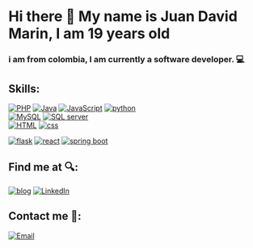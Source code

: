 # Hi there 👋 My name is Juan David Marin, I am 19 years old
### i am from colombia, I am currently a software developer. 💻

## Skills:
[![PHP](https://img.shields.io/badge/PHP-FFF700?style=for-the-badge&logo=PHP&logoColor=blue&labelColor=2E2C22)]()
[![Java](https://img.shields.io/badge/Java-FF0000?style=for-the-badge&logo=oracle&logoColor=white&labelColor=2E2C22)]()
[![JavaScript](https://img.shields.io/badge/JavaScript-informational?style=for-the-badge&logo=javascript&logoColor=FFF700&labelColor=2E2C22)]()
[![python](https://img.shields.io/badge/python-FFF700?style=for-the-badge&logo=python&logoColor=blue&labelColor=2E2C22 )]()
</br>
[![MySQL](https://img.shields.io/badge/MySQL-93FF00?style=for-the-badge&logo=mysql&logoColor=white&labelColor=2E2C22)]()
[![SQL server](https://img.shields.io/badge/microsoft_sql_server-FF0000?style=for-the-badge&logo=microsoftsqlserver&logoColor=white&labelColor=2E2C22)]()
</br>
[![HTML](https://img.shields.io/badge/HTML5-FF8300?style=for-the-badge&logo=html5&logoColor=orange&labelColor=2E2C22)]()
[![css](https://img.shields.io/badge/CSS3-blue?style=for-the-badge&logo=css3&logoColor=blue&labelColor=2E2C22)]()
</br>

[![flask](https://img.shields.io/badge/flask-F7DF1E?style=for-the-badge&logo=flask&logoColor=white&labelColor=2E2C22)]()
[![react](https://img.shields.io/badge/react-B5B5B5?style=for-the-badge&logo=react&logoColor=00F3FF&labelColor=2E2C22)]()
[![spring boot](https://img.shields.io/badge/SpringBoot-2C971D?style=for-the-badge&logo=springboot&logoColor=1BE300&labelColor=2E2C22)]()
</br>
## Find me at 🔍: 

[![blog](https://img.shields.io/badge/blog-i_love_programing-FF9700?style=for-the-badge&logo=blogger&logoColor=FF8300&labelColor=2E2C22)](iloveprograming1.blogspot.com)
[![LinkedIn](https://img.shields.io/badge/LinkedIn-juan_david_marin-398E93?style=for-the-badge&logo=linkedin&logoColor=blue&labelColor=2E2C22)](www.linkedin.com/in/juan-david-marín-velasquez-911b16230)
</br>
## Contact me 📧:

[![Email](https://img.shields.io/badge/EMAIL-juan_david_marin-36DD15?style=for-the-badge&logo=gmail&logoColor=FFF700&labelColor=2E2C22)](Juaanmarin2007@gmail.com)
